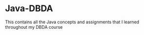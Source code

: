 # Java-DBDA
This contains all the Java concepts and assignments that I learned throughout my DBDA course
